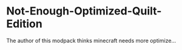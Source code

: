 # Not-Enough-Optimized-Quilt-Edition
The author of this modpack thinks minecraft needs more optimize...
